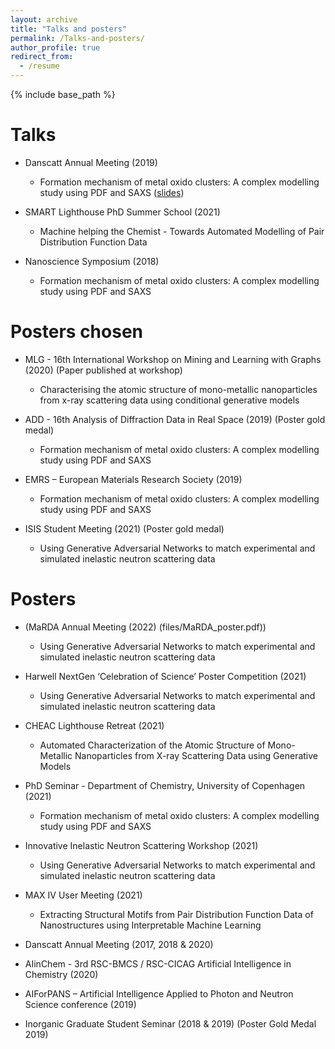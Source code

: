 ```yaml
---
layout: archive
title: "Talks and posters"
permalink: /Talks-and-posters/
author_profile: true
redirect_from:
  - /resume
---
```


{% include base_path %}

Talks
======
* Danscatt Annual Meeting (2019)
	* Formation mechanism of metal oxido clusters: A complex modelling study using PDF and SAXS ([slides](files/bla.pdf))

* SMART Lighthouse PhD Summer School (2021)
	* Machine helping the Chemist - Towards Automated Modelling of Pair Distribution Function Data

* Nanoscience Symposium (2018)
	* Formation mechanism of metal oxido clusters: A complex modelling study using PDF and SAXS


Posters chosen
======
* MLG - 16th International Workshop on Mining and Learning with Graphs (2020) (Paper published at workshop)
	* Characterising the atomic structure of mono-metallic nanoparticles from x-ray scattering data using conditional generative models

* ADD - 16th Analysis of Diffraction Data in Real Space (2019) (Poster gold medal)
	* Formation mechanism of metal oxido clusters: A complex modelling study using PDF and SAXS

* EMRS – European Materials Research Society (2019)
	* Formation mechanism of metal oxido clusters: A complex modelling study using PDF and SAXS

* ISIS Student Meeting (2021) (Poster gold medal)
	* Using Generative Adversarial Networks to match experimental and simulated inelastic neutron scattering data

Posters
======
* (MaRDA Annual Meeting (2022) (files/MaRDA_poster.pdf))
	* Using Generative Adversarial Networks to match experimental and simulated inelastic neutron scattering data

* Harwell NextGen ‘Celebration of Science’ Poster Competition (2021)
	* Using Generative Adversarial Networks to match experimental and simulated inelastic neutron scattering data

* CHEAC Lighthouse Retreat (2021)
	* Automated Characterization of the Atomic Structure of Mono-Metallic Nanoparticles from X-ray Scattering Data using Generative Models

* PhD Seminar - Department of Chemistry, University of Copenhagen (2021)
	* Formation mechanism of metal oxido clusters: A complex modelling study using PDF and SAXS

* Innovative Inelastic Neutron Scattering Workshop (2021)
	* Using Generative Adversarial Networks to match experimental and simulated inelastic neutron scattering data

* MAX IV User Meeting (2021)
	* Extracting Structural Motifs from Pair Distribution Function Data of Nanostructures using Interpretable Machine Learning

* Danscatt Annual Meeting (2017, 2018 & 2020)
	
* AIinChem - 3rd RSC-BMCS / RSC-CICAG Artificial Intelligence in Chemistry (2020)

* AIForPANS – Artificial Intelligence Applied to Photon and Neutron Science conference (2019)

* Inorganic Graduate Student Seminar (2018 & 2019) (Poster Gold Medal 2019)
